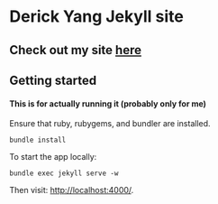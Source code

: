 # Derick Yang Jekyll site

## Check out my site [here](dyang108.github.io)

## Getting started

#### This is for actually running it (probably only for me)

Ensure that ruby, rubygems, and bundler are installed.

```
bundle install
```

To start the app locally:
```
bundle exec jekyll serve -w
```
Then visit: <http://localhost:4000/>.
